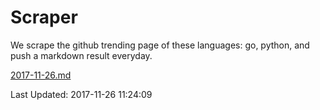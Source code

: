 # Scraper

We scrape the github trending page of these languages: go, python, and push a markdown result everyday.

[2017-11-26.md](https://github.com/borays/Scraper/blob/master/2017-11-26.md)

Last Updated: 2017-11-26 11:24:09